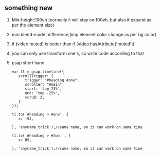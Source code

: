 ## something new

1. Min-height:100vh (normally it will stay on 100vh, but also it expand as per the element size)

2. mix-blend-mode: difference;(imp element color change as per bg color)
3. if (video.muted) is better than if (video.hasAttribute('muted'))
4. you can only use transform one's, so write code according to that
5. gsap short hand

   ```
   var tl = gsap.timeline({
      scrollTrigger: {
         trigger: "#heading #one",
         scroller: "#main",
         start: 'top 23%',
         end: 'top -25%',
         scrub: 2,
      }
   });

   tl.to('#heading > #one', {
      x: -92,

   }, 'anyname_trick');//same name, so it can work on same time

   tl.to('#heading > #two ', {
      x: 85,

   }, 'anyname_trick');//same name, so it can work on same time

   ```
